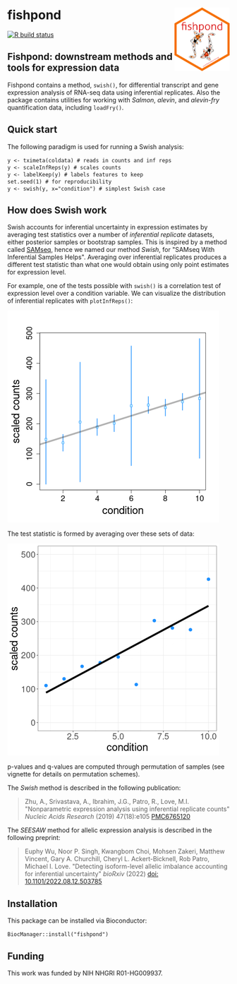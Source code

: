 # fishpond <img id="fishpond_logo" src="man/figures/fishpond.png" align="right" width="125"/>

[![R build status](https://github.com/mikelove/fishpond/actions/workflows/check-bioc.yml/badge.svg)](https://github.com/mikelove/fishpond/actions/workflows/check-bioc.yml)

## Fishpond: downstream methods and tools for expression data

Fishpond contains a method, `swish()`, for differential transcript and
gene expression analysis of RNA-seq data using inferential replicates.
Also the package contains utilities for working with *Salmon*,
*alevin*, and *alevin-fry* quantification data, including
`loadFry()`.

## Quick start

The following paradigm is used for running a Swish analysis:

```
y <- tximeta(coldata) # reads in counts and inf reps
y <- scaleInfReps(y) # scales counts
y <- labelKeep(y) # labels features to keep
set.seed(1) # for reproducibility
y <- swish(y, x="condition") # simplest Swish case
```

## How does Swish work

Swish accounts for inferential uncertainty in expression estimates
by averaging test statistics over a number of *inferential replicate*
datasets, either posterior samples or bootstrap samples. This is
inspired by a method called 
[SAMseq](https://www.ncbi.nlm.nih.gov/pmc/articles/PMC4605138/), 
hence we named our method *Swish*, for "SAMseq With Inferential
Samples Helps". Averaging over inferential replicates produces a
different test statistic than what one would obtain using only point
estimates for expression level.

For example, one of the tests possible with `swish()` is a correlation
test of expression level over a condition variable. We can visualize
the distribution of inferential replicates with `plotInfReps()`:

![](man/figures/plotInfReps.png)

The test statistic is formed by averaging over these sets of data:

![](man/figures/swish.gif)

p-values and q-values are computed through permutation of samples (see
vignette for details on permutation schemes). 

The *Swish* method is described in the following publication:

> Zhu, A., Srivastava, A., Ibrahim, J.G., Patro, R., Love, M.I. 
> "Nonparametric expression analysis using inferential replicate counts" 
> *Nucleic Acids Research* (2019) 47(18):e105
> [PMC6765120](https://www.ncbi.nlm.nih.gov/pmc/articles/PMC6765120/)

The *SEESAW* method for allelic expression analysis is described in
the following preprint:

> Euphy Wu, Noor P. Singh, Kwangbom Choi, Mohsen Zakeri, Matthew
> Vincent, Gary A. Churchill, Cheryl L. Ackert-Bicknell, Rob Patro,
> Michael I. Love.
> "Detecting isoform-level allelic imbalance accounting for
> inferential uncertainty" *bioRxiv* (2022)
> [doi: 10.1101/2022.08.12.503785](https://doi.org/10.1101/2022.08.12.503785)

## Installation

This package can be installed via Bioconductor:

```
BiocManager::install("fishpond")
```

## Funding

This work was funded by NIH NHGRI R01-HG009937.
